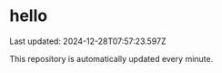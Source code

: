 # hello
Last updated: 2024-12-28T07:57:23.597Z

This repository is automatically updated every minute.